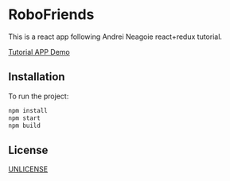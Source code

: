 # RoboFriends

This is a react app following Andrei Neagoie react+redux tutorial.

[Tutorial APP Demo](http://asilverio.com/demos/robofriends/index.html?target=_blank)

## Installation

To run the project:

```bash
npm install
npm start
npm build
```

## License
[UNLICENSE](http://unlicense.org)